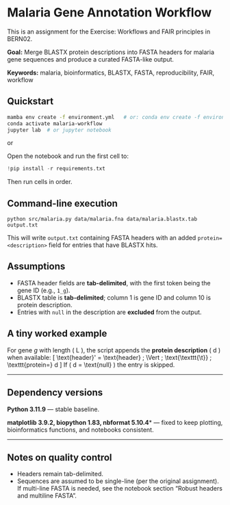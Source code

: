 # Malaria Gene Annotation Workflow

This is an assignment for the Exercise: Workflows and FAIR principles in BERN02.

**Goal:** Merge BLASTX protein descriptions into FASTA headers for malaria gene sequences and produce a curated FASTA-like output.

**Keywords:** malaria, bioinformatics, BLASTX, FASTA, reproducibility, FAIR, workflow

## Quickstart

```bash
mamba env create -f environment.yml   # or: conda env create -f environment.yml
conda activate malaria-workflow
jupyter lab  # or jupyter notebook
```
or

Open the notebook and run the first cell to:
```python
!pip install -r requirements.txt
```

Then run cells in order.

## Command-line execution
```
python src/malaria.py data/malaria.fna data/malaria.blastx.tab output.txt
```

This will write `output.txt` containing FASTA headers with an added `protein=<description>` field for entries that have BLASTX hits.

## Assumptions
- FASTA header fields are **tab-delimited**, with the first token being the gene ID (e.g., `1_g`).
- BLASTX table is **tab-delimited**; column 1 is gene ID and column 10 is protein description.
- Entries with `null` in the description are **excluded** from the output.

## A tiny worked example
For gene *g* with length \( L \), the script appends the **protein description** \( d \) when available:
\[
\text{header}' = \text{header} \; \Vert \; \text{\texttt{\t}} \; \texttt{protein=} d
\]
If \( d = \text{null} \) the entry is skipped.

---

## Dependency versions

**Python 3.11.9** — stable baseline.

**matplotlib 3.9.2, biopython 1.83, nbformat 5.10.4*** — fixed to keep plotting, bioinformatics functions, and notebooks consistent.

---

## Notes on quality control
- Headers remain tab-delimited.
- Sequences are assumed to be single-line (per the original assignment). If multi-line FASTA is needed, see the notebook section “Robust headers and multiline FASTA”.

